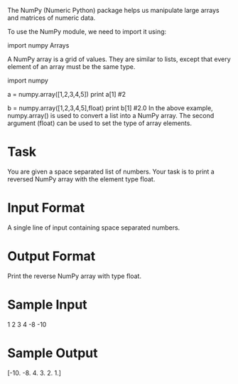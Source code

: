 The NumPy (Numeric Python) package helps us manipulate large arrays and matrices of numeric data.

To use the NumPy module, we need to import it using:

import numpy
Arrays

A NumPy array is a grid of values. They are similar to lists, except that every element of an array must be the same type.

import numpy

a = numpy.array([1,2,3,4,5])
print a[1]          #2

b = numpy.array([1,2,3,4,5],float)
print b[1]          #2.0
In the above example, numpy.array() is used to convert a list into a NumPy array. The second argument (float) can be used to set the type of array elements.

# Task

You are given a space separated list of numbers.
Your task is to print a reversed NumPy array with the element type float.

# Input Format

A single line of input containing space separated numbers.

# Output Format

Print the reverse NumPy array with type float.

# Sample Input

1 2 3 4 -8 -10

# Sample Output

[-10.  -8.   4.   3.   2.   1.]
